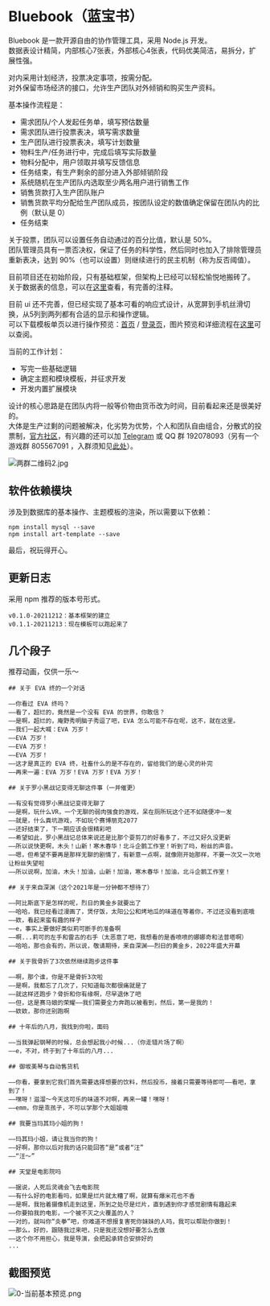 # Bluebook（蓝宝书）

Bluebook 是一款开源自由的协作管理工具，采用 Node.js 开发。  
数据表设计精简，内部核心7张表，外部核心4张表，代码优美简洁，易拆分，扩展性强。

对内采用计划经济，投票决定事项，按需分配。  
对外保留市场经济的接口，允许生产团队对外倾销和购买生产资料。

基本操作流程是：

+ 需求团队/个人发起任务单，填写预估数量
+ 需求团队进行投票表决，填写需求数量
+ 生产团队进行投票表决，填写计划数量
+ 物料生产/任务进行中，完成后填写实际数量
+ 物料分配中，用户领取并填写反馈信息
+ 任务结束，有生产剩余的部分进入外部倾销阶段
+ 系统随机在生产团队内选取至少两名用户进行销售工作
+ 销售货款打入生产团队账户
+ 销售货款平均分配给生产团队成员，按团队设定的数值确定保留在团队内的比例（默认是 0）
+ 任务结束

关于投票，团队可以设置任务自动通过的百分比值，默认是 50%。  
团队管理员具有一票否决权，保证了任务的科学性，然后同时也加入了排除管理员重新表决，达到 90%（也可以设置）则继续进行的民主机制（称为反否阈值）。

目前项目还在初始阶段，只有基础框架，但架构上已经可以轻松愉悦地搬砖了。  
关于数据表的信息，可以在[这里](control/app_init.js)查看，有完善的注释。

目前 ui 还不完善，但已经实现了基本可看的响应式设计，从宽屏到手机丝滑切换，从5列到两列都有合适的显示和操作逻辑。  
可以下载模板单页以进行操作预览：[首页](theme/default/index_preview.html) / [登录页](theme/default/login_preview.html)，图片预览和详细流程在[这里](https://github.com/gearkey/bluebook_doc)可以查阅。

当前的工作计划：

+ 写完一些基础逻辑
+ 确定主题和模块模板，并征求开发
+ 开发内置扩展模块

设计的核心思路是在团队内将一般等价物由货币改为时间，目前看起来还是很美好的。  
大体是生产过剩的问题被解决，化劣势为优势，个人和团队自由组合，分散式的投票制，[官方社区](https://bbs.popkart.org/)，有兴趣的还可以加 [Telegram](https://t.me/bluebook2) 或 QQ 群 192078093（另有一个游戏群 805567091 ，入群须知见[此处](https://bbs.popkart.org/?thread-36.htm)）。

![两群二维码2.jpg](https://s2.loli.net/2022/01/22/VJ5X364ng8vSIjp.jpg)

## 软件依赖模块

涉及到数据库的基本操作、主题模板的渲染，所以需要以下依赖：

```
npm install mysql --save
npm install art-template --save
```

最后，祝玩得开心。

## 更新日志

采用 npm 推荐的版本号形式。

```
v0.1.0-20211212：基本框架的建立
v0.1.1-20211213：现在模板可以跑起来了
```

## 几个段子

推荐动画，仅供一乐～

```
## 关于 EVA 终的一个对话

——你看过 EVA 终吗？
——看了，超烂的，竟然是一个没有 EVA 的世界，你敢信？
——是啊，超烂的，庵野秀明脑子秀逗了吧，EVA 怎么可能不存在呢，这不，就在这里。
——我们一起大喊：EVA 万岁！
——EVA 万岁！
——EVA 万岁！
——EVA 万岁！
——这才是真正的 EVA 终，社畜什么的是不存在的，留给我们的是心灵的补完
——再来一遍：EVA 万岁！EVA 万岁！EVA 万岁！

## 关于罗小黑战记变得无聊这件事（一并催更）

——有没有觉得罗小黑战记变得无聊了
——是啊，玩什么VR，一个无聊的弱肉强食的游戏，呆在厕所玩这个还不如随便冲一发
——就是，什么粪坑游戏，不如玩个赛博朋克2077
——还好结束了，下一期应该会很精彩吧
——希望如此，罗小黑战记总体来说还是比那个耍剪刀的好看多了，不过又好久没更新
——所以说快更啊，木头！山新！寒木春华！北斗企鹅工作室！听到了吗，粉丝的声音。
——嗯，但希望不要再是那样无聊的剧情了，有新意一点啊，就像刚开始那样，不要一次又一次地让粉丝失望啦
——所以说啊，加油，木头！加油，山新！加油，寒木春华！加油，北斗企鹅工作室！

## 关于来自深渊（这个2021年是一分钟都不想待了）

——阿比斯底下是怎样的呢，烈日的黄金乡就要出了
——哈哈，我已经看过漫画了，煲仔饭，太阳公公和烤地瓜的味道在等着你，不过还没看到底哦
——欸，看起来蛮有趣的样子
——e，事实上要做好类似莉可断手的准备啊
——啊...莉可的左手和雷古的右手（太恶意了吧，我想看的是香喷喷的娜娜奇和法普塔啊）
——哈哈，那也会有的，所以说，敬请期待，来自深渊——烈日的黄金乡，2022年盛大开幕

## 关于我骨折了3次依然继续跑步这件事

——啊，那个谁，你是不是骨折3次啦
——是啊，我都忘了几次了，只知道每次都很痛就是了
——就这样还跑步？骨折和你有缘啊，尽早退休了吧
——但，这是赛马娘的荣耀——我们需要全力奔跑以被看到，然后，第一是我的！
——欸欸，那你还别跑啊

## 十年后的八月，我找到你啦，面码

——当我弹起钢琴的时候，总会想起我小时候...（你走错片场了啊）
——e，不对，终于到了十年后的八月...

## 御坂美琴与自动售货机

——你看，要拿到它我们首先需要选择想要的饮料，然后投币，接着只需要等待即可——看吧，拿到了！
——嘿呀！滋溜～今天这可乐的味道不对啊，再来一罐！嘿呀！
——emm，你是乖孩子，不可以学那个大姐姐哦

## 我要当玛其玛小姐的狗！

——玛其玛小姐，请让我当你的狗！
——好啊，那你以后对我的话只能回答“是”或者“汪”
——“汪～”

## 天堂是电影院吗

——据说，人死后灵魂会飞去电影院
——有什么好的电影看吗，如果是烂片就太糟了啊，就算有爆米花也不香
——是啊，我抬着摄像机走到这里，所到之处尽是烂片，直到遇到你才感觉剧情有趣起来
——你要拍我的电影，一个被不灭之火覆盖的人？
——对的，就叫你“炎拳”吧，你难道不想报复害死你妹妹的人吗，我可以帮助你做到！
——那么，好的，跟随我过来吧，只是我还没想好要怎么去做
——这个你不用担心，我是导演，会把起承转合安排好的
...
```

## 截图预览

![0-当前基本预览.png](https://disk.vvnote.org/gearkey/post-285/1.png)

